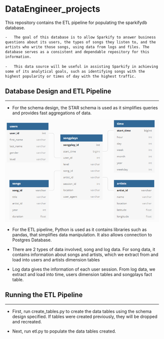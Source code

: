 # DataEngineer_projects

This repository contains the ETL pipeline for populating the sparkifydb database.

    -   The goal of this database is to allow Sparkify to answer business questions about its users, the types of songs they listen to, and the artists who write those songs, using data from logs and files. The database serves as a consistent and dependable repository for this information.

    -   This data source will be useful in assisting Sparkify in achieving some of its analytical goals, such as identifying songs with the highest popularity or times of day with the highest traffic.    
  
## Database Design and ETL Pipeline
---
* For the schema design, the STAR schema is used as it simplifies queries and provides fast aggregations of data.

![Schema](schema.PNG)

* For the ETL pipeline, Python is used as it contains libraries such as pandas, that simplifies data manipulation. It also allows connection to Postgres Database.

* There are 2 types of data involved, song and log data. For song data, it contains information about songs and artists, which we extract from and load into users and artists dimension tables

* Log data gives the information of each user session. From log data, we extract and load into time, users dimension tables and songplays fact table.

## Running the ETL Pipeline
---
* First, run create_tables.py to create the data tables using the schema design specified. If tables were created previously, they will be dropped and recreated.

* Next, run etl.py to populate the data tables created.